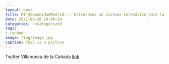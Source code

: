 ```yaml
---
layout: post
title: RT @ComunidadMadrid: ✅ Estrenamos un sistema telemático para la solicitud de admisión en Formación Profesional. 👉 Esta aplicac...
date: 2021-06-28 14:00:19
categories: uncategorized
tags:
- random
image: /img/image.jpg
caption: This is a picture
---
```

Twitter Villanueva de la Cañada [link](https://twitter.com/AytoVDLCanada/status/1409451552331505667)
